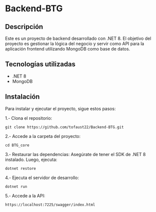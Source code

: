 # Backend-BTG

## Descripción
Este es un proyecto de backend desarrollado con .NET 8. El objetivo del proyecto es gestionar la lógica del negocio y servir como API para la aplicación frontend utilizando MongoDB como base de datos.

## Tecnologías utilizadas
- .NET 8
- MongoDB

## Instalación
Para instalar y ejecutar el proyecto, sigue estos pasos:


   
1.- Clona el repositorio:
 
	git clone https://github.com/tofaust22/Backend-BTG.git

  
2.- Accede a la carpeta del proyecto: 

    cd BTG_core

3.- Restaurar las dependencias: Asegúrate de tener el SDK de .NET 8 instalado. Luego, ejecuta:

    dotnet restore

4.- Ejecuta el servidor de desarrollo: 

    dotnet run 
    
5.-  Accede a la API: 

    https://localhost:7225/swagger/index.html 
    
